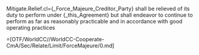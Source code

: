 Mitigate.Relief.cl={_Force_Majeure_Creditor_Party} shall be relieved of its duty to perform under {_this_Agreement} but shall endeavor to continue to perform as far as reasonably practicable and in accordance with good operating practices

=[OTF/WorldCC//WorldCC-Cooperate-CmA/Sec/Relate/Limit/ForceMajeure/0.md]
